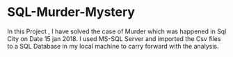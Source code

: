 # SQL-Murder-Mystery

In this Project , I have solved the case of Murder which was happened in Sql City on Date 15 jan 2018. 
I used MS-SQL Server and imported the Csv files to a SQL Database in my local machine to carry forward with the analysis. 
